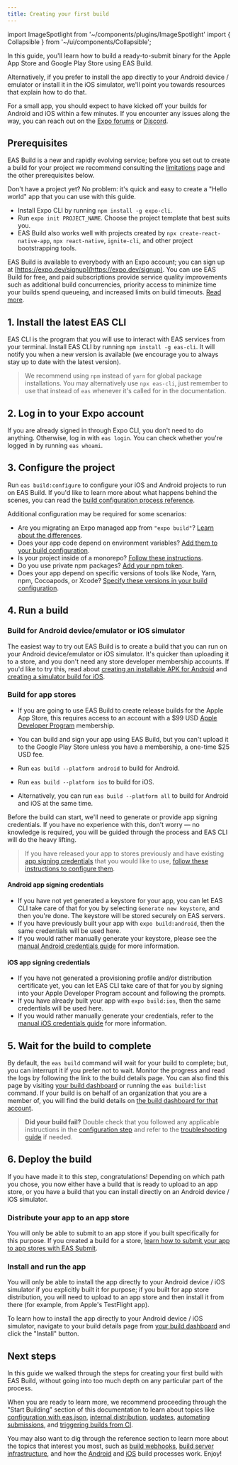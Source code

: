 ```yaml
---
title: Creating your first build
---
```


import ImageSpotlight from '~/components/plugins/ImageSpotlight'
import { Collapsible } from '~/ui/components/Collapsible';

In this guide, you'll learn how to build a ready-to-submit binary for the Apple App Store and Google Play Store using EAS Build.

Alternatively, if you prefer to install the app directly to your Android device / emulator or install it in the iOS simulator, we'll point you towards resources that explain how to do that.

For a small app, you should expect to have kicked off your builds for Android and iOS within a few minutes. If you encounter any issues along the way, you can reach out on the [Expo forums](https://forums.expo.dev/) or [Discord](https://chat.expo.dev/).

## Prerequisites

EAS Build is a new and rapidly evolving service; before you set out to create a build for your project we recommend consulting the [limitations](/build-reference/limitations.md) page and the other prerequisites below.

<Collapsible summary="📦 A React Native iOS and/or Android project that you want to build">

Don't have a project yet? No problem: it's quick and easy to create a "Hello world" app that you can use with this guide.

- Install Expo CLI by running `npm install -g expo-cli`.
- Run `expo init PROJECT_NAME`. Choose the project template that best suits you.
- EAS Build also works well with projects created by `npx create-react-native-app`, `npx react-native`, `ignite-cli`, and other project bootstrapping tools.

<ImageSpotlight alt="Terminal running expo init, with minimal (TypeScript) selected" src="/static/images/eas-build/expo-init.png" />

</Collapsible>

<Collapsible summary="🙋 An Expo user account">

EAS Build is available to everybody with an Expo account; you can sign up at [https://expo.dev/signup](https://expo.dev/signup). You can use EAS Build for free, and paid subscriptions provide service quality improvements such as additional build concurrencies, priority access to minimize time your builds spend queueing, and increased limits on build timeouts. [Read more](https://expo.dev/pricing).

</Collapsible>

## 1. Install the latest EAS CLI

EAS CLI is the program that you will use to interact with EAS services from your terminal. Install EAS CLI by running `npm install -g eas-cli`. It will notify you when a new version is available (we encourage you to always stay up to date with the latest version).

> We recommend using `npm` instead of `yarn` for global package installations. You may alternatively use `npx eas-cli`, just remember to use that instead of `eas` whenever it's called for in the documentation.

## 2. Log in to your Expo account

If you are already signed in through Expo CLI, you don't need to do anything. Otherwise, log in with `eas login`. You can check whether you're logged in by running `eas whoami`.

## 3. Configure the project

Run `eas build:configure` to configure your iOS and Android projects to run on EAS Build. If you'd like to learn more about what happens behind the scenes, you can read the [build configuration process reference](/build-reference/build-configuration.md).

Additional configuration may be required for some scenarios:

- Are you migrating an Expo managed app from `"expo build"`? [Learn about the differences](/build-reference/migrating.md).
- Does your app code depend on environment variables? [Add them to your build configuration](/build-reference/variables.md).
- Is your project inside of a monorepo? [Follow these instructions](/build-reference/how-tos.md#how-to-set-up-eas-build-with).
- Do you use private npm packages? [Add your npm token](/build-reference/private-npm-packages).
- Does your app depend on specific versions of tools like Node, Yarn, npm, Cocoapods, or Xcode? [Specify these versions in your build configuration](/build/eas-json.md).

## 4. Run a build

### Build for Android device/emulator or iOS simulator

The easiest way to try out EAS Build is to create a build that you can run on your Android device/emulator or iOS simulator. It's quicker than uploading it to a store, and you don't need any store developer membership accounts. If you'd like to try this, read about [creating an installable APK for Android](/build-reference/apk.md) and [creating a simulator build for iOS](/build-reference/simulators.md).

### Build for app stores


<Collapsible summary="🍎 Apple Developer Program membership is required to build for the App Store.">

- If you are going to use EAS Build to create release builds for the Apple App Store, this requires access to an account with a $99 USD [Apple Developer Program](https://developer.apple.com/programs) membership.

</Collapsible>

<Collapsible summary="🤖 Google Play Developer membership is required to distribute to the Play Store.">

- You can build and sign your app using EAS Build, but you can't upload it to the Google Play Store unless you have a membership, a one-time $25 USD fee.

</Collapsible>

- Run `eas build --platform android` to build for Android.

- Run `eas build --platform ios` to build for iOS.

- Alternatively, you can run `eas build --platform all` to build for Android and iOS at the same time.

Before the build can start, we'll need to generate or provide app signing credentials. If you have no experience with this, don't worry &mdash; no knowledge is required, you will be guided through the process and EAS CLI will do the heavy lifting.

> If you have released your app to stores previously and have existing [app signing credentials](/distribution/app-signing.md) that you would like to use, [follow these instructions to configure them](/app-signing/existing-credentials.md).

#### Android app signing credentials

- If you have not yet generated a keystore for your app, you can let EAS CLI take care of that for you by selecting `Generate new keystore`, and then you're done. The keystore will be stored securely on EAS servers.
- If you have previously built your app with `expo build:android`, then the same credentials will be used here.
- If you would rather manually generate your keystore, please see the [manual Android credentials guide](/app-signing/local-credentials.md#android-credentials) for more information.

#### iOS app signing credentials

- If you have not generated a provisioning profile and/or distribution certificate yet, you can let EAS CLI take care of that for you by signing into your Apple Developer Program account and following the prompts.
- If you have already built your app with `expo build:ios`, then the same credentials will be used here.
- If you would rather manually generate your credentials, refer to the [manual iOS credentials guide](/app-signing/local-credentials.md#ios-credentials) for more information.

## 5. Wait for the build to complete

By default, the `eas build` command will wait for your build to complete; but, you can interrupt it if you prefer not to wait. Monitor the progress and read the logs by following the link to the build details page. You can also find this page by visiting [your build dashboard](https://expo.dev/builds) or running the `eas build:list` command. If your build is on behalf of an organization that you are a member of, you will find the build details on [the build dashboard for that account](https://expo.dev/accounts/[account]/builds).

> **Did your build fail?** Double check that you followed any applicable instructions in the [configuration step](#3-configure-the-project) and refer to the [troubleshooting guide](/build-reference/troubleshooting.md) if needed.

## 6. Deploy the build

If you have made it to this step, congratulations! Depending on which path you chose, you now either have a build that is ready to upload to an app store, or you have a build that you can install directly on an Android device / iOS simulator.

### Distribute your app to an app store

You will only be able to submit to an app store if you built specifically for this purpose. If you created a build for a store, [learn how to submit your app to app stores with EAS Submit](/submit/introduction.md).

### Install and run the app

You will only be able to install the app directly to your Android device / iOS simulator if you explicitly built it for purpose; if you built for app store distribution, you will need to upload to an app store and then install it from there (for example, from Apple's TestFlight app).

To learn how to install the app directly to your Android device / iOS simulator, navigate to your build details page from [your build dashboard](https://expo.dev/accounts/[account]/builds) and click the "Install" button.

## Next steps

In this guide we walked through the steps for creating your first build with EAS Build, without going into too much depth on any particular part of the process.

When you are ready to learn more, we recommend proceeding through the "Start Building" section of this documentation to learn about topics like [configuration with eas.json](/build/eas-json.md), [internal distribution](/build/internal-distribution.md), [updates](/build/updates.md), [automating submissions](/build/automating-submissions.md), and [triggering builds from CI](/build/building-on-ci.md).

You may also want to dig through the reference section to learn more about the topics that interest you most, such as [build webhooks](/eas/webhooks.md), [build server infrastructure](/build-reference/infrastructure.md), and how the [Android](/build-reference/android-builds.md) and [iOS](/build-reference/ios-builds.md) build processes work. Enjoy!
